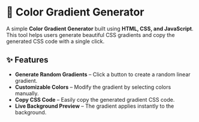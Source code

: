 # 🎨 Color Gradient Generator  

A simple **Color Gradient Generator** built using **HTML, CSS, and JavaScript**. This tool helps users generate beautiful CSS gradients and copy the generated CSS code with a single click.  

## ✨ Features  

- **Generate Random Gradients** – Click a button to create a random linear gradient.  
- **Customizable Colors** – Modify the gradient by selecting colors manually.  
- **Copy CSS Code** – Easily copy the generated gradient CSS code.  
- **Live Background Preview** – The gradient applies instantly to the background.  

